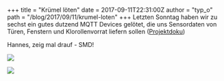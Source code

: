 +++
title = "Krümel löten"
date = 2017-09-11T22:31:00Z
author = "typ_o"
path = "/blog/2017/09/11/krumel-loten"
+++
Letzten Sonntag haben wir zu sechst ein gutes dutzend MQTT Devices
gelötet, die uns Sensordaten von Türen, Fenstern und Klorollenvorrat
liefern sollen ([Projektdoku](https://flipdot.org/wiki/Projekte/IoT))

Hannes, zeig mal drauf - SMD\!

[![](/media/20170910_202137.serendipityThumb.jpg)](/media/20170910_202137.jpg)

[![](/media/20170910_202040.serendipityThumb.jpg)](/media/20170910_202040.jpg)
